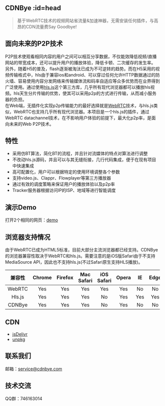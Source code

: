 ## CDNBye :id=head
> 基于WebRTC技术的视频网站省流量&加速神器，无需安装任何插件，与高昂的CDN流量费Say Goodbye!

## 面向未来的P2P技术
P2P技术使观看相同内容的用户之间可以相互分享数据，不仅能效降低视频/直播网站的带宽成本，还可以提升用户的播放体验，降低卡顿、二次缓存的发生率。
<br>另外，随着H5的普及，flash逐渐被淘汰已成为不可逆转的趋势。而在H5采用的视频传输格式中，hls由于兼容ios和android、可以穿过任何允许HTTP数据通过的防火墙、容易使用内容分发网络来传输媒体流和码率自适应等众多优势而在业界得到广泛使用。通过使用[hls.js](https://github.com/video-dev/hls.js)这个第三方库，几乎所有现代浏览器都可以播放hls视频。hls天生分片传输的优势，使其可以采用p2p的方式进行传输，从而减小服务器的负担。
<br>在Web端，无插件化实现p2p传输能力的最好选择就是[WebRTC](https://en.wikipedia.org/wiki/WebRTC)技术，与hls.js类似，WebRTC也支持几乎所有现代浏览器。本项目是一个hls.js的插件，通过WebRTC datachannel技术，在不影响用户体验的前提下，最大化p2p率，是面向未来的Web P2P技术。

## 特性
- 采用仿BT算法，简化BT的流程，并且针对流媒体的特点对算法进行调整
- 不改动hls.js源码，并且可以与其无缝衔接，几行代码集成，便于在现有项目中快速集成
- 高可配置化，用户可以根据特定的使用环境调整各个参数
- 支持video.js、Clappr、Flowplayer等第三方播放器
- 通过有效的调度策略来保证用户的播放体验以及p2p率
- Tracker服务器根据访问IP的ISP、地域等进行智能调度

## 演示Demo
打开2个相同的网页：[demo](https://cdnbye.github.io/hlsjs-p2p-demo/)

## 浏览器支持情况
由于WebRTC已成为HTML5标准，目前大部分主流浏览器都已经支持。CDNBye的浏览器兼容性取决于WebRTC和hls.js。需要注意的是iOS版Safari由于不支持MediaSource API，因此也不支持hls.js(不过Safari原生支持HLS播放)。

 兼容性|Chrome | Firefox | Mac Safari| iOS Safari | Opera | IE | Edge|   
:-: | :-: | :-: | :-: | :-: | :-: | :-:| :-:
WebRTC | Yes | Yes | Yes | Yes | Yes | No | No
Hls.js | Yes | Yes | Yes | No | Yes | Yes | Yes
CDNBye | Yes | Yes | Yes | No | Yes | No | No 

## CDN
- [jsDelivr](https://www.jsdelivr.com/package/npm/cdnbye)
- [unpkg](https://unpkg.com/cdnbye@latest/)

## 联系我们
邮箱：service@cdnbye.com

## 技术交流
QQ群：746163014